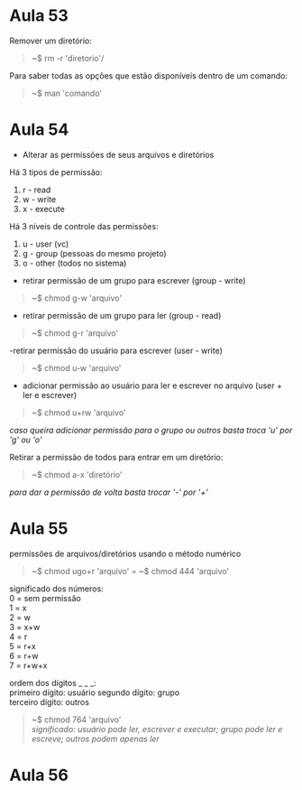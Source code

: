# Aula 53

Remover um diretório:

> ~$ rm -r 'diretorio'/

Para saber todas as opções que estão disponíveis dentro de um comando:

> ~$ man 'comando'

# Aula 54

- Alterar as permissões de seus arquivos e diretórios

Há 3 tipos de permissão:
1. r - read
2. w - write
3. x - execute

Há 3 níveis de controle das permissões:
1. u - user (vc)
2. g - group (pessoas do mesmo projeto)
3. o - other (todos no sistema)

- retirar permissão de um grupo para escrever (group - write)
> ~$ chmod g-w 'arquivo'    

- retirar permissão de um grupo para ler (group - read)
> ~$ chmod g-r 'arquivo'  

-retirar permissão do usuário para escrever (user - write)
> ~$ chmod u-w 'arquivo'

- adicionar permissão ao usuário para ler e escrever no arquivo (user + ler e escrever)
> ~$ chmod u+rw 'arquivo'

_caso queira adicionar permissão para o grupo ou outros basta troca 'u' por 'g' ou 'o'_

Retirar a permissão de todos para entrar em um diretório:

> ~$ chmod a-x 'diretório' 

_para dar a permissão de volta basta trocar '-' por '+'_

# Aula 55 

permissões de arquivos/diretórios usando o método numérico

> ~$ chmod ugo+r 'arquivo' = ~$ chmod 444 'arquivo'

significado dos números:  
0 = sem permissão  
1 = x  
2 = w  
3 = x+w  
4 = r  
5 = r+x  
6 = r+w  
7 = r+w+x

ordem dos dígitos _ _ _:  
primeiro dígito: usuário
segundo dígito: grupo  
terceiro dígito: outros

> ~$ chmod 764 'arquivo'  
_significado: usuário pode ler, escrever e executar; grupo pode ler e escreve; outros podem apenas ler_

# Aula 56 

